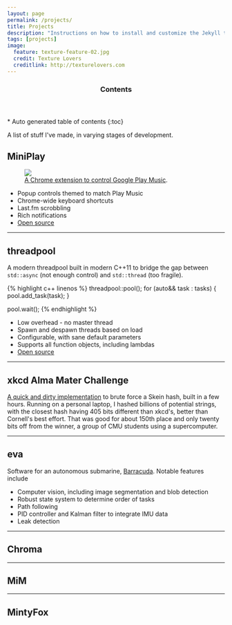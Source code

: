 ```yaml
---
layout: page
permalink: /projects/
title: Projects
description: "Instructions on how to install and customize the Jekyll theme Minimal Mistakes."
tags: [projects]
image:
  feature: texture-feature-02.jpg
  credit: Texture Lovers
  creditlink: http://texturelovers.com
---
```


<section id="table-of-contents" class="toc">
  <header>
    <h3 >Contents</h3>
  </header>
<div id="drawer" markdown="1">
*  Auto generated table of contents
{:toc}
</div>
</section><!-- /#table-of-contents -->

A list of stuff I've made, in varying stages of development.

## MiniPlay

<figure>
  <a href="https://chrome.google.com/webstore/detail/miniplay/dfddfiedihbijfeacjamchlliogmjjnd"><img src="{{ site.url }}/images/miniplay.jpg"></a>
  <figcaption><a href="https://chrome.google.com/webstore/detail/miniplay/dfddfiedihbijfeacjamchlliogmjjnd" title="MiniPlay">A Chrome extension to control Google Play Music</a>.</figcaption>
</figure>

* Popup controls themed to match Play Music
* Chrome-wide keyboard shortcuts
* Last.fm scrobbling
* Rich notifications
* [Open source](https://github.com/iambald/MiniPlay)

---

## threadpool

A modern threadpool built in modern C++11 to bridge the gap between `std::async` (not enough control) and `std::thread` (too fragile).

{% highlight c++ linenos %}
  threadpool::pool();
  for (auto&& task : tasks) {
    pool.add_task(task);
  }

  pool.wait();
{% endhighlight %}

* Low overhead - no master thread
* Spawn and despawn threads based on load
* Configurable, with sane default parameters
* Supports all function objects, including lambdas
* [Open source](https://github.com/iambald/threadpool)

---

## xkcd Alma Mater Challenge

[A quick and dirty implementation](https://github.com/iambald/Skein) to brute force a Skein hash, built in a few hours. Running on a personal laptop, I hashed billions of potential strings, with the closest hash having 405 bits different than xkcd's, better than Cornell's best effort. That was good for about 150th place and only twenty bits off from the winner, a group of CMU students using a supercomputer.

---

## eva

Software for an autonomous submarine, [Barracuda](http://avbotz.com). Notable features include

* Computer vision, including image segmentation and blob detection
* Robust state system to determine order of tasks
* Path following
* PID controller and Kalman filter to integrate IMU data
* Leak detection

---

## Chroma

---

## MiM

---

## MintyFox

